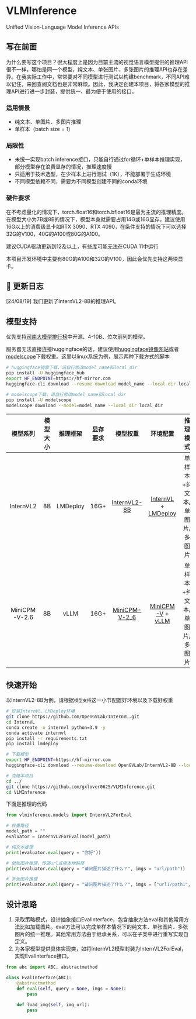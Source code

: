 # VLMInference
Unified Vision-Language Model Inference APIs

## 写在前面
为什么要写这个项目？很大程度上是因为目前主流的视觉语言模型提供的推理API很不一样，哪怕是同一个模型，纯文本、单张图片、多张图片的推理API也存在差异。在我实际工作中，常常要对不同模型进行测试以构建benchmark，不同API难以记住，来回查阅文档也是非常麻烦。因此，我决定创建本项目，将各家模型的推理API进行进一步封装，提供统一、最为便于使用的接口。

### 适用情景
- 纯文本、单图片、多图片推理
- 单样本（batch size = 1）
  
### 局限性
- 未统一实现batch inference接口，只能自行通过for循环+单样本推理实现，部分模型存在浪费显存的情况，推理速度慢
- 只适用于技术选型，在少样本上进行测试（1K），不能部署于生成环境
- 不同模型依赖不同，需要为不同模型创建不同的conda环境
  
### 硬件要求
在不考虑量化的情况下，torch.float16和torch.bfloat16是最为主流的推理精度。在模型大小为7B或8B的情况下，模型本身就需要占用14G或16G显存，建议使用16G以上的消费级显卡如RTX 3090、RTX 4090，在条件支持的情况下可以选择32G的V100，40G的A100或80G的A100。

建议CUDA驱动更新到12及以上，有些库可能无法在CUDA 11中运行

本项目开发环境中主要有80G的A100和32G的V100，因此会优先支持这两块显卡。

## :dart: 更新日志
[24/08/19] 我们更新了InternVL2-8B的推理API。

## 模型支持
优先支持[司南大模型排行榜](https://rank.opencompass.org.cn/leaderboard-multimodal/?m=REALTIME)中开源、4-10B、位次前列的模型。

服务器无法直接连接huggingface的话，建议使用[huggingface镜像网站](https://hf-mirror.com/)或者[modelscope](https://www.modelscope.cn/home)下载权重。这里以linux系统为例，展示两种下载方式的脚本
```bash
# huggingface镜像下载，请自行修改model_name和local_dir
pip install -U huggingface_hub
export HF_ENDPOINT=https://hf-mirror.com
huggingface-cli download --resume-download model_name --local-dir local_dir

# modelscope下载，请自行修改model_name和local_dir
pip install -U modelscope
modelscope download --model=model_name --local_dir local_dir
```
| 模型系列 | 模型大小 | 推理框架 | 显存要求 | 模型权重 | 环境配置 | 推理模式 |
| :---: | :---: | :---: | :---: | :---: | :---: | :---: |
| InternVL2 | 8B | LMDeploy | 16G+ | [InternVL2-8B](https://huggingface.co/OpenGVLab/InternVL2-8B) | [InternVL](https://internvl.readthedocs.io/en/latest/get_started/installation.html) + [LMDeploy](https://lmdeploy.readthedocs.io/en/latest/installation.html) | 单样本+纯文本/单图片/多图片 |
| MiniCPM-V-2.6 | 8B | vLLM | 16G+ | [MiniCPM-V-2_6](https://huggingface.co/openbmb/MiniCPM-V-2_6) | [MiniCPM-V](https://github.com/OpenBMB/MiniCPM-V?tab=readme-ov-file#install) + [vLLM](https://docs.vllm.ai/en/latest/getting_started/installation.html) | 单样本+纯文本/单图片/多图片 |

## 快速开始
以InternVL2-8B为例，请根据`模型支持`这一小节配置好环境以及下载好权重
```bash
# 安装InternVL、LMDeploy环境
git clone https://github.com/OpenGVLab/InternVL.git
cd InternVL
conda create -n internvl python=3.9 -y
conda activate internvl
pip install -r requirements.txt
pip install lmdeploy

# 下载模型
export HF_ENDPOINT=https://hf-mirror.com
huggingface-cli download --resume-download OpenGVLab/InternVL2-8B --local-dir ./weights

# 克隆本项目
cd ../
git clone https://github.com/gxlover0625/VLMInference.git
cd VLMInference
```
下面是推理的代码
```python
from vlminference.models import InternVL2ForEval

# 权重路径
model_path = ""
evaluator = InternVL2ForEval(model_path)

# 纯文本推理
print(evaluator.eval(query = "你好"))

# 单张图片推理，传递url或者本地路径
print(evaluator.eval(query = "请问图片描述了什么？", imgs = "url/path"))

# 多张图片推理
print(evaluator.eval(query = "请问图片描述了什么？", imgs = ["url1/path1", "url2/path2"]))
```


## 设计思路
1. 采取策略模式，设计抽象接口EvalInterface，包含抽象方法eval和其他常用方法比如加载图片。eval方法可以完成单样本情况下的纯文本、单张图片、多张图片的统一推理。其他常用方法由于继承关系，可以在子类中进行重写实现自定义。
2. 为各家模型提供具体实现类，如将InternVL2模型封装为InternVL2ForEval，实现EvalInterface接口。
```python
from abc import ABC, abstractmethod

class EvalInterface(ABC):
    @abstractmethod
    def eval(self, query = None, imgs = None):
        pass
    
    def load_img(self, img_url):
        pass
```